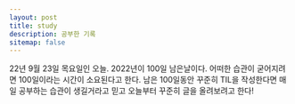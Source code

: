 ```yaml
---
layout: post
title: study
description: 공부한 기록
sitemap: false
---
```


22년 9월 23일 목요일인 오늘.
2022년이 100일 남은날이다.
어떠한 습관이 굳어지려면 100일이라는 시간이 소요된다고 한다.
남은 100일동안 꾸준히 TIL을 작성한다면 매일 공부하는 습관이 생길거라고 믿고
오늘부터 꾸준히 글을 올려보려고 한다!